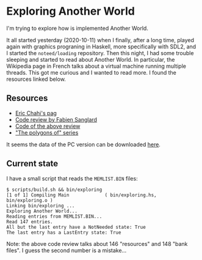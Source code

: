 # Exploring Another World

I'm trying to explore how is implemented Another World.

It all started yesterday (2020-10-11) when I finally, after a long time, played
again with graphics prograning in Haskell, more specifically with SDL2, and I
started the `noteed/loading` repository. Then this night, I had some trouble
sleeping and started to read about Another World. In particular, the Wikipedia
page in French talks about a virtual machine running multiple threads. This got
me curious and I wanted to read more. I found the resources linked below.


## Resources

- [Eric Chahi's pag](http://www.anotherworld.fr/anotherworld_uk/another_world.htm)
- [Code review by Fabien Sanglard](https://fabiensanglard.net/anotherWorld_code_review/)
- [Code of the above review](https://github.com/fabiensanglard/Another-World-Bytecode-Interpreter)
- ["The polygons of" series](https://fabiensanglard.net/another_world_polygons/)

It seems the data of the PC version can be downloaded
[here](https://www.abandonware-france.org/ltf_abandon/ltf_jeu.php?id=68).


## Current state

I have a small script that reads the `MEMLIST.BIN` files:

```
$ scripts/build.sh && bin/exploring 
[1 of 1] Compiling Main             ( bin/exploring.hs, bin/exploring.o )
Linking bin/exploring ...
Exploring Another World...
Reading entries from MEMLIST.BIN...
Read 147 entries.
All but the last entry have a NotNeeded state: True
The last entry has a LastEntry state: True
```

Note: the above code review talks about 146 "resources" and 148 "bank files".
I guess the second number is a mistake...
